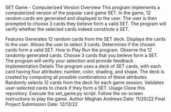 SET Game - Computerized Version
Overview
This program implements a computerized version of the popular card game SET. In the game, 12 random cards are generated and displayed to the user. The user is then prompted to choose 3 cards they believe form a valid SET. The program will verify whether the selected cards indeed constitute a SET.

Features
Generates 12 random cards from the SET deck.
Displays the cards to the user.
Allows the user to select 3 cards.
Determines if the chosen cards form a valid SET.
How to Play
Run the program.
Observe the 12 randomly generated cards.
Choose 3 cards that you believe form a SET.
The program will verify your selection and provide feedback.
Implementation Details
The program uses a deck of SET cards, with each card having four attributes: number, color, shading, and shape.
The deck is created by computing all possible combinations of these attributes.
Randomly selects 12 cards from the deck for each game session.
Validates user-selected cards to check if they form a SET.
Usage
Clone this repository.
Execute the set_game.py script.
Follow the on-screen instructions to play the game.
Author
Meghan Andrews
Date: 11/20/22
Final Project Submission Date: 12/13/22
